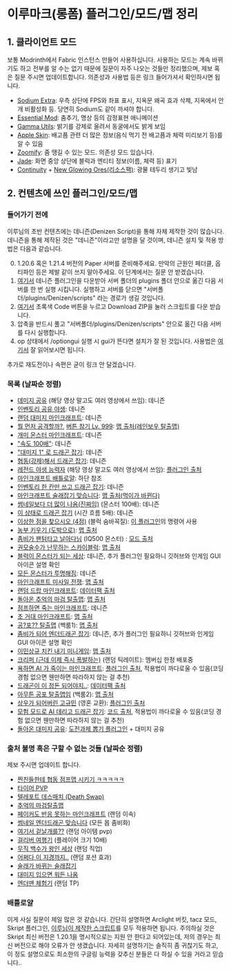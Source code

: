 # 이루마크(롱폼) 플러그인/모드/맵 정리

## 1. 클라이언트 모드

보통 Modrinth에서 Fabric 인스턴스 만들어 사용하십니다. 사용하는 모드는 계속 바뀌기도 하고 전부를 알 수는 없기 때문에 질문이 자주 나오는 것들만 정리했으며, 제보 혹은 질문 주시면 업데이트합니다. 의존성과 사용법 등은 링크 들어가셔서 확인하시면 됩니다.

* [Sodium Extra](https://modrinth.com/mod/sodium-extra): 우측 상단에 FPS와 좌표 표시, 지옥문 왜곡 효과 삭제, 지옥에서 안개 비활성화 등. 당연히 Sodium도 같이 까셔야 합니다.
* [Essential Mod](https://modrinth.com/mod/essential): 춤추기, 명상 등의 감정표현 애니메이션
* [Gamma Utils](https://modrinth.com/mod/gamma-utils): 밝기를 강제로 올려서 동굴에서도 밝게 보임
* [Apple Skin](https://modrinth.com/mod/appleskin): 배고픔 관련 더 많은 정보(음식 먹기 전 배고픔과 체력 미리보기 등)를 알 수 있음
* [Zoomify](https://modrinth.com/mod/zoomify): 줌 땡길 수 있는 모드. 의존성 모드 있습니다.
* [Jade](https://modrinth.com/mod/jade): 화면 중앙 상단에 블럭과 엔티티 정보(이름, 체력 등) 표기
* [Continuity](https://modrinth.com/mod/continuity) + [New Glowing Ores(리소스팩)](https://modrinth.com/resourcepack/new-glowing-ores): 광물 테두리 생기고 빛남

## 2. 컨텐츠에 쓰인 플러그인/모드/맵

### 들어가기 전에
이루님의 초반 컨텐츠에는 데니즌(Denizen Script)을 통해 자체 제작한 것이 많습니다. 데니즌을 통해 제작된 것은 \"데니즌\"이라고만 설명을 달 것이며, 데니즌 설치 및 적용 방법은 다음과 같습니다.

0. 1.20.6 혹은 1.21.4 버전의 Paper 서버를 준비해주세요. 만악의 근원인 페더클, 옵티파인 등은 제발 같이 쓰지 말아주세요. 이 단계에서는 질문 안 받겠습니다.
1. [여기서](https://ci.citizensnpcs.co/job/Denizen_Developmental/) 데니즌 플러그인을 다운받아 서버 폴더의 plugins 폴더 안으로 옮긴 다음 서버를 한 번 실행 시킵니다. 실행하고 서버를 닫으면 \"서버폴더/plugins/Denizen/scripts\" 라는 경로가 생길 것입니다.
2. [여기서](https://github.com/uniqueleru/Denizen-1.20.6) 초록색 Code 버튼을 누르고 Download ZIP을 눌러 스크립트를 다운 받습니다.
3. 압축을 반드시 풀고 \"서버폴더/plugins/Denizen/scripts\" 안으로 옮긴 다음 서버를 다시 실행합니다.
4. op 상태에서 /optiongui 실행 시 gui가 뜬다면 설치가 잘 된 것입니다. 사용법은 [여기서](https://github.com/uniqueleru/Denizen-1.20.6) 잘 읽어보시면 됩니다.

추가로 재도전이나 속편은 굳이 링크 안 달겠습니다.


### 목록 (날짜순 정렬)

* [데미지 공유](https://youtu.be/AhkBcAR3uxk?si=YUvtEozqzuMkfQeQ) (해당 영상 말고도 여러 영상에서 쓰임): 데니즌
* [인벤토리 공유 야생](https://youtu.be/k2ZTbKhMh0Y?si=dL6arsVQdzJV1ujx): 데니즌
* [랜덤 대미지 마인크래프트](https://youtu.be/yOQcTo26dOQ?si=wYoCsR9TLbnhjGxT): 데니즌
* [뭘 먼저 공격할까?](https://youtu.be/7Q3xWMDQP2Q?si=0cWqxKlwa_vAdRKC), [버튼 참기 Lv. 999](https://youtu.be/L7HbDKoG7AI?si=Ht6b08AWF6ArLIAq): [맵 출처(레인보우 탈출맵)](https://www.koreaminecraft.net/map/3765057)
* [개미 몬스터 마인크래프트](https://youtu.be/wwxkTZCuVt8?si=FTQdvHcf-UipecHg): 데니즌
* ["속도 100배"](https://youtu.be/zprMtSbSZTw?si=Nfb1p_lt4Wb5IVM7): 데니즌
* ["대미지 1" 로 드래곤 잡기](https://youtu.be/1wzqUA8EWk0?si=Jv8CR3uZP7dnmgmd): 데니즌
* [협동(강제)해서 드래곤 잡기](https://youtu.be/Z68M5dP-2v4?si=TrdGc-amY3esrK4l): 데니즌
* [레전드 야생 능력자](https://youtu.be/6T-aMrUpBIw?si=FuOVpoY4IMzTwa_S) (해당 영상 말고도 여러 영상에서 쓰임): [플러그인 출처](https://github.com/Daybreak365/AbilityWar)
* [마인크래프트 배틀로얄](https://youtu.be/vaUJtwCm0kw?si=qogdwjdxPZeNKsXK): 하단 참조
* [인벤토리 한 칸만 쓰고 드래곤 잡기](https://youtu.be/fqNyxizKQ4U?si=PwEI-xlNGJheQCSo): 데니즌
* [마인크래프트 술래잡기 맞습니다](https://youtu.be/u8wN_Gq_aQ0?si=PB2Ut8p7XUS71lVR): [맵 출처(먹이가 바뀐다)](https://www.koreaminecraft.net/map/3756464)
* [썸네일보다 더 많이 나옴(진짜임)](https://youtu.be/PRGgWIvLp38?si=2zfN3Mv_NKbYbWYC) (몬스터 100배): 데니즌
* [이 상태로 드래곤 잡기](https://youtu.be/QrKQ6PUCyh0?si=1hiyNK4jjt1o6LZZ) (시간 흐름 5배): 데니즌
* [이상한 점을 찾으시오 (4점)](https://youtu.be/Ou29H8xpG-o?si=X3CRA6NwV4ACia-n) (블럭 숨바꼭질): [이 플러그인](https://www.spigotmc.org/resources/libs-disguises-free.81/)의 명령어 사용
* [농부 키우기 (도박으로)](https://youtu.be/rfrfNv9hdug?si=PqWymtxi4wpw9Gxg): [맵 출처](https://cafe.naver.com/minecraftgame)
* [좀비가 팬텀타고 날아다님](https://youtu.be/5i2B9c9EQTc?si=TWwo8M4hW07T26Ju) (IQ500 몬스터) : [모드 출처](https://modrinth.com/mod/improved-mobs)
* [권모술수가 난무하는 스카이블럭](https://youtu.be/rmNVtv8RFWA?si=dxRguHKAJJEyg_O8): [맵 출처](https://www.curseforge.com/minecraft/worlds/spherical-survival)
* [블럭이 몬스터가 되는 세상](https://youtu.be/GUY3Mz1qMiw?si=p-0unbmS2DmVNijc): 데니즌, 추가 플러그인 필요하니 깃허브와 인게임 GUI 아이콘 설명 확인
* [모든 몬스터가 투명해짐](https://youtu.be/YnW6T8fzt1Q?si=XUyaupjwNSrAEI1w): 데니즌
* [마인크래프트 미사일 전쟁](https://youtu.be/PpFKYu_swRY?si=F2VvYn0UA4mL8o4D): [맵 출처](https://www.planetminecraft.com/project/honey-missile-wars-2-0/)
* [랜덤 드랍 마인크래프트](https://youtu.be/CuDIyz6kqzY?si=xsj4Za3yRfWZDn1p): [데이터팩 출처](https://www.planetminecraft.com/data-pack/minecraft-but-loot-are-randomized-1-20-x/)
* [돌아온 추억의 마검 탈출맵](https://youtu.be/Vx63E7buMOI?si=4NXZ9xJ8wO8j7hwt): [맵 출처](https://gall.dcinside.com/mgallery/board/view/?id=steve&no=162054)
* [점프하면 죽는 마인크래프트](https://youtu.be/NQivQFAErGE?si=FiGAVb3BxGT743kv): 데니즌
* [초 거대 마인크래프트](https://youtu.be/E4a1hukTfA0?si=385twpZks7Uj_pSH): [맵 출처](https://www.planetminecraft.com/project/10x-minecraft-beatable-map/)
* [공?포?? 탈출맵](https://youtu.be/-bbPQYe_ids?si=goma8f3fJFsgvz7a) (백룸1): [맵 출처](https://www.koreaminecraft.net/map/3893920)
* [좀비가 되어 엔더드래곤 잡기](https://youtu.be/1vUNvfwBYyc?si=9l8R7gWxujHwiO_U): 데니즌, 추가 플러그인 필요하니 깃허브와 인게임 GUI 아이콘 설명 확인
* [이민상규 치킨 내기 미니게임](https://youtu.be/R2NsklRc3-c?si=BUsxDR4wX9-hB8Qt): [맵 출처](https://cafe.naver.com/minecraftgame/1915545)
* [크리퍼 (근데 이제 즉시 폭발하는)](https://youtu.be/4xgMalI5waE?si=DFgEiXbEJJVV4tG8) (랜덤 틱레이트): 멤버십 한정 배포중
* [욕하면 AI 가 죽이는 마인크래프트](https://youtu.be/sYVJINEtY8A?si=rbOVRl7ZDWRxjoQ-): [플러그인 출처](https://github.com/uniqueleru/nonobadword), 적용법이 까다로울 수 있음(코딩 경험 없으면 웬만하면 따라하지 않는 걸 추천)
* [드래곤이 이 정돈 되어야지..](https://youtu.be/-xWuz5cL-q4?si=uzsf8xu6Hmcd08pa): [데이터팩 출처](https://modrinth.com/datapack/true-ending)
* [아무튼 공포 탈출맵임](https://youtu.be/Cc3FE3PShKQ?si=Ihe6ec20lIsbjk9y) (백룸2): [맵 출처](https://www.koreaminecraft.net/map/3936710)
* [상우가 되어버린 고규민](https://youtu.be/q4Fokjf4g38?si=1pvN559VQXCn8EDw) (영혼 교환): [플러그인 출처](https://github.com/KDY05/SoulChange)
* [모험 모드로 AI 데리고 드래곤 잡기](https://youtu.be/8wyX_qrDgoc?si=Cu-oNqMdJ7AZfZyN): [코드 출처](https://github.com/kolbytn/mindcraft/tree/main), 적용법이 까다로울 수 있음(코딩 경험 없으면 웬만하면 따라하지 않는 걸 추천)
* [돌아온 대미지 공유](https://youtu.be/zs5SejL3edg?si=fTNw0YlYAfQO4Lwk): [도전과제 뽑기 플러그인](https://github.com/uniqueleru/AdvancementPicker) + 대미지 공유


### 출처 불명 혹은 구할 수 없는 것들 (날짜순 정렬)
제보 주시면 업데이트 합니다.

* [찐친들한테 협동 점프맵 시키기 ㅋㅋㅋㅋㅋ](https://youtu.be/QxCdx08Wto4?si=CqsWygwQUNqela5N)
* [타이머 PVP](https://youtu.be/szIsdCTHgh8?si=zQ86rdX0C6upE342)
* [텔레포트 데스매치 (Death Swap)](https://youtu.be/A8BBFsJcxBs?si=Iv1myG1gKBlPJkL8)
* [추억의 마검탈출맵](https://youtu.be/p_z-DCYR5jY?si=9pQgwP8k3h5fgSE6)
* [페이커도 반응 못하는 마인크래프트](https://youtu.be/x7njSfk6DeQ?si=KkAdxDgS527x8Zop) (랜덤 이속)
* [썸네일 엔더드래곤 맞습니다](https://youtu.be/0g41Ke4Cj08?si=XDEkb6wpFOxJ-mWW) (모든 몹 좀비화)
* [여기서 겉날개를??](https://youtu.be/yhUNZEe1aTw?si=E2c6mi5tyMqVpJn_) (랜덤 아이템 pvp)
* [걸리버 여행기](https://youtu.be/2zgDfz0huHk?si=VKL976b95V9bdX_U) (플레이어 크기 10배)
* [무직 백수가 왕인 세상](https://youtu.be/iFr8QG9_svU?si=aGp8A3Q-LRufeh1K) (랜덤 직업)
* [어쩌다 이 지경까지..](https://youtu.be/SBpDmMOJYWw?si=0_aawiB3ILzchf0x) (랜덤 포션 효과)
* [술래가 바뀌는 술래잡기](https://youtu.be/iBDMjlhS-S8?si=S4DwQ-FaKi4sFAz1)
* [대미지 입으면 워든 나옴](https://youtu.be/0UBmJJ9rObg?si=I5vovDsXvHirJ0QE)
* [엔더맨 체험기](https://youtu.be/iXt3QbFVhAk?si=RuMDgJTsR0wKGgXz) (랜덤 TP)


### 배틀로얄

이게 사실 질문이 제일 많은 것 같습니다. 간단히 설명하면 Arclight 버킷, tacz 모드, Skript 플러그인, [이루님이 제작한 스크립트](https://github.com/uniqueleru/Battleroyale)를 모두 적용하면 됩니다. 주의하실 것은 Skript 최신 버전은 1.20.1을 명시적으로는 지원 안 한다고 되어있는데, 저의 경우는 최신 버전으로 해야 오류가 안 생겼습니다. 자세히 설명하기는 솔직히 좀 귀찮기도 하고, 이 정도 설명으로도 최소한의 구글링 능력을 갖추신 분들은 다 하실 수 있을 거라고 믿습니다..

